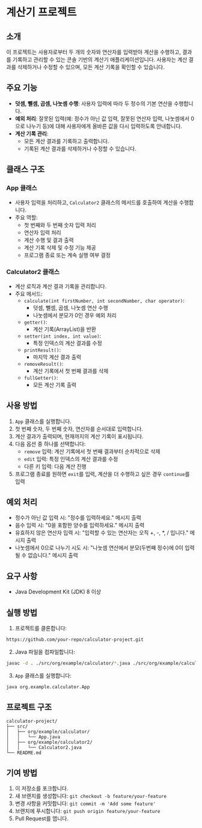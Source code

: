# 계산기 프로젝트

## 소개
이 프로젝트는 사용자로부터 두 개의 숫자와 연산자를 입력받아 계산을 수행하고, 결과를 기록하고 관리할 수 있는 콘솔 기반의 계산기 애플리케이션입니다. 사용자는 계산 결과를 삭제하거나 수정할 수 있으며, 모든 계산 기록을 확인할 수 있습니다.

## 주요 기능
- **덧셈, 뺄셈, 곱셈, 나눗셈 수행**:
  사용자 입력에 따라 두 정수의 기본 연산을 수행합니다.
- **예외 처리**:
  잘못된 입력(예: 정수가 아닌 값 입력, 잘못된 연산자 입력, 나눗셈에서 0으로 나누기 등)에 대해 사용자에게 올바른 값을 다시 입력하도록 안내합니다.
- **계산 기록 관리**:
    - 모든 계산 결과를 기록하고 출력합니다.
    - 기록된 계산 결과를 삭제하거나 수정할 수 있습니다.

## 클래스 구조

### App 클래스
- 사용자 입력을 처리하고, `Calculator2` 클래스의 메서드를 호출하여 계산을 수행합니다.
- 주요 역할:
    - 첫 번째와 두 번째 숫자 입력 처리
    - 연산자 입력 처리
    - 계산 수행 및 결과 출력
    - 계산 기록 삭제 및 수정 기능 제공
    - 프로그램 종료 또는 계속 실행 여부 결정

### Calculator2 클래스
- 계산 로직과 계산 결과 기록을 관리합니다.
- 주요 메서드:
    - `calculate(int firstNumber, int secondNumber, char operator)`:
        - 덧셈, 뺄셈, 곱셈, 나눗셈 연산 수행
        - 나눗셈에서 분모가 0인 경우 예외 처리
    - `getter()`:
        - 계산 기록(ArrayList)을 반환
    - `setter(int index, int value)`:
        - 특정 인덱스의 계산 결과를 수정
    - `printResult()`:
        - 마지막 계산 결과 출력
    - `removeResult()`:
        - 계산 기록에서 첫 번째 결과를 삭제
    - `fullGetter()`:
        - 모든 계산 기록 출력

## 사용 방법
1. `App` 클래스를 실행합니다.
2. 첫 번째 숫자, 두 번째 숫자, 연산자를 순서대로 입력합니다.
3. 계산 결과가 출력되며, 현재까지의 계산 기록이 표시됩니다.
4. 다음 옵션 중 하나를 선택합니다:
    - `remove` 입력: 계산 기록에서 첫 번째 결과부터 순차적으로 삭제
    - `edit` 입력: 특정 인덱스의 계산 결과를 수정
    - 다른 키 입력: 다음 계산 진행
6. 프로그램 종료를 원하면 `exit`를 입력, 계산을 더 수행하고 싶은 경우 `continue`를 입력

## 예외 처리
- 정수가 아닌 값 입력 시: "정수를 입력하세요." 메시지 출력
- 음수 입력 시: "0을 포함한 양수를 입력하세요." 메시지 출력
- 유효하지 않은 연산자 입력 시: "입력할 수 있는 연산자는 오직 +, -, *, / 입니다." 메시지 출력
- 나눗셈에서 0으로 나누기 시도 시: "나눗셈 연산에서 분모(두번째 정수)에 0이 입력될 수 없습니다." 메시지 출력

## 요구 사항
- Java Development Kit (JDK) 8 이상

## 실행 방법
1. 프로젝트를 클론합니다:
```bash
https://github.com/your-repo/calculator-project.git
```
2. Java 파일을 컴파일합니다:
```bash
javac -d . ./src/org/example/calculator/*.java ./src/org/example/calculator2/*.java
```
3. `App` 클래스를 실행합니다:
```bash
java org.example.calculator.App
```

## 프로젝트 구조
```
calculator-project/
├── src/
│   ├── org/example/calculator/
│   │   └── App.java
│   ├── org/example/calculator2/
│   │   └── Calculator2.java
└── README.md
```

## 기여 방법
1. 이 저장소를 포크합니다.
2. 새 브랜치를 생성합니다: `git checkout -b feature/your-feature`
3. 변경 사항을 커밋합니다: `git commit -m 'Add some feature'`
4. 브랜치에 푸시합니다: `git push origin feature/your-feature`
5. Pull Request를 엽니다.


